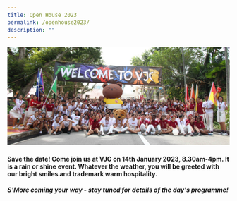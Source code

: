 ```yaml
---
title: Open House 2023
permalink: /openhouse2023/
description: ""
---
```

![](/images/Sub%20Page%20Banners%202023/OH%20Page.jpg)

#### Save the date! Come join us at VJC on 14th January 2023, 8.30am-4pm. It is a rain or shine event. Whatever the weather, you will be greeted with our bright smiles and trademark warm hospitality.

##### S'More coming your way - stay tuned for details of the day's programme!